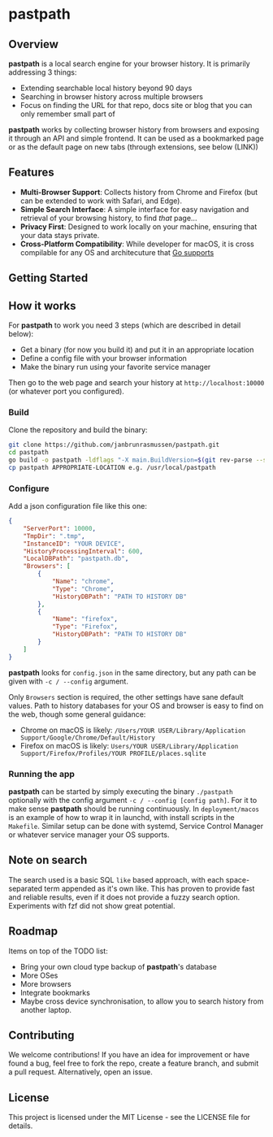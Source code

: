 # pastpath

## Overview

**pastpath** is a local search engine for your browser history. It is primarily addressing 3 things:

- Extending searchable local history beyond 90 days
- Searching in browser history across multiple browsers
- Focus on finding the URL for that repo, docs site or blog that you can only remember small part of

**pastpath** works by collecting browser history from browsers and exposing it through an API and simple frontend.
It can be used as a bookmarked page or as the default page on new tabs (through extensions, see below (LINK))

## Features

- **Multi-Browser Support**: Collects history from Chrome and Firefox (but can be extended to work with Safari, and Edge).
- **Simple Search Interface**: A simple interface for easy navigation and retrieval of your browsing history, to find _that_ page...
- **Privacy First**: Designed to work locally on your machine, ensuring that your data stays private.
- **Cross-Platform Compatibility**: While developer for macOS, it is cross compilable for any OS and architecuture that [Go supports](https://go.dev/src/go/build/syslist.go)

## Getting Started

## How it works

For **pastpath** to work you need 3 steps (which are described in detail below):

- Get a binary (for now you build it) and put it in an appropriate location
- Define a config file with your browser information
- Make the binary run using your favorite service manager

Then go to the web page and search your history at `http://localhost:10000` (or whatever port you configured).

### Build

Clone the repository and build the binary:

```bash
git clone https://github.com/janbrunrasmussen/pastpath.git
cd pastpath
go build -o pastpath -ldflags "-X main.BuildVersion=$(git rev-parse --short HEAD)"
cp pastpath APPROPRIATE-LOCATION e.g. /usr/local/pastpath
```

### Configure

Add a json configuration file like this one:

```json
{
    "ServerPort": 10000,
    "TmpDir": ".tmp",    
    "InstanceID": "YOUR DEVICE",
    "HistoryProcessingInterval": 600,
    "LocalDBPath": "pastpath.db",
    "Browsers": [
        {
            "Name": "chrome",
            "Type": "Chrome",
            "HistoryDBPath": "PATH TO HISTORY DB"
        },
        {
            "Name": "firefox",
            "Type": "Firefox",
            "HistoryDBPath": "PATH TO HISTORY DB"
        }
    ]
}
```

**pastpath** looks for `config.json` in the same directory, but any path can be given with `-c / --config` argument.

Only `Browsers` section is required, the other settings have sane default values.
Path to history databases for your OS and browser is easy to find on the web, though some general guidance:

- Chrome on macOS is likely: `/Users/YOUR USER/Library/Application Support/Google/Chrome/Default/History`
- Firefox on macOS is likely: `Users/YOUR USER/Library/Application Support/Firefox/Profiles/YOUR PROFILE/places.sqlite`

### Running the app

**pastpath** can be started by simply executing the binary `./pastpath` optionally with the config argument `-c / --config [config path]`. For it to make sense **pastpath** should be running continuously. In `deployment/macos` is an example of how to wrap it in launchd, with install scripts in the `Makefile`. Similar setup can be done with systemd, Service Control Manager or whatever service manager your OS supports.

## Note on search

The search used is a basic SQL `like` based approach, with each space-separated term appended as it's own like. This has proven to provide fast and reliable results, even if it does not provide a fuzzy search option. Experiments with fzf did not show great potential.

## Roadmap

Items on top of the TODO list:

- Bring your own cloud type backup of **pastpath**'s database
- More OSes
- More browsers
- Integrate bookmarks
- Maybe cross device synchronisation, to allow you to search history from another laptop.

## Contributing

We welcome contributions! If you have an idea for improvement or have found a bug, feel free to fork the repo, create a feature branch, and submit a pull request. Alternatively, open an issue.

## License

This project is licensed under the MIT License - see the LICENSE file for details.
